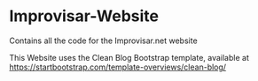 # Improvisar-Website
Contains all the code for the Improvisar.net website

This Website uses the Clean Blog Bootstrap template, available at https://startbootstrap.com/template-overviews/clean-blog/ 
